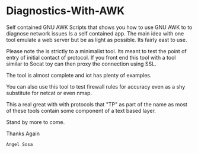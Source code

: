# Diagnostics-With-AWK
Self contained GNU AWK Scripts that shows you how to use GNU AWK to to diagnose network issues
Is a self contained app. The main idea with one tool emulate a web server but be as light as possible.
Its fairly east to use. 

  Please note the is strictly to a minimalist tool. Its meant to test the point of entry of initial contact of protocol.
  If you front end this tool with a tool similar to Socat toy can then proxy the connection using SSL. 
  
  The tool is almost complete and iot has plenty of examples.
  
  You can also use this tool to test firewall rules for accuracy even as a shy substitute for netcat or even nmap.
  
  This a real great with with protocols that "TP" as part of the name as most of these tools contain some component of
  a text based layer.
  
  Stand by more to come.
  
  Thanks Again
  
    Angel Sosa
